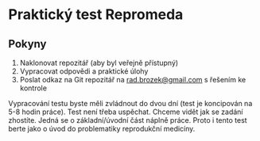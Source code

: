 # Praktický test Repromeda

## Pokyny
1. Naklonovat repozitář (aby byl veřejně přístupný)
2. Vypracovat odpovědi a praktické úlohy
3. Poslat odkaz na Git repozitář na rad.brozek@gmail.com s řešením ke kontrole

Vypracování testu byste měli zvládnout do dvou dní (test je koncipován na 5-8 hodin práce). Test není třeba uspěchat. Chceme vidět jak se zadání zhostíte. Jedná se o základní/úvodní část náplně práce. Proto i tento test berte jako o úvod do problematiky reprodukční medicíny.
